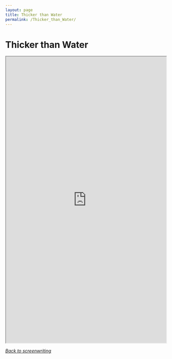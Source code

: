 ```yaml
---
layout: page
title: Thicker than Water
permalink: /Thicker_than_Water/
---
```

# Thicker than Water

<iframe src="https://drive.google.com/file/d/1zay0hPSTK8UPCLYwMcZIXB3I07Msykks/preview" width="100%" height="900"></iframe>

[*Back to screenwriting*]({{site.baseurl}}/Screenwriting/)